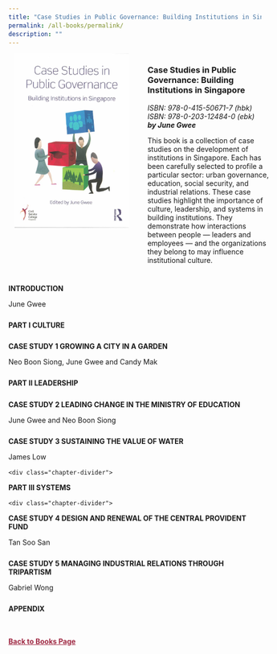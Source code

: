 ```yaml
---
title: "Case Studies in Public Governance: Building Institutions in Singapore"
permalink: /all-books/permalink/
description: ""
---
```

<style>


.grid-container {
	display: grid;
	grid-template-columns: 50% 50%;
	grid-gap: 5%
	}
	
img {
		object-fit: contain;
		width: 100%;
		height: 80%;
	}	

.chapter-divider {
	margin-top: 5%;
	}	
	
.back a
{
	color: #9f2943;
	font-weight: bold;
	
}	


</style>

<div class="grid-container">
	<div class="grid-child"><img src="/images/Books/Case%20Studies%20in%20Public%20Governance.jpg"></div>
	<div class="grid-child">
		<h3>Case Studies in Public Governance: Building Institutions in Singapore</h3>
		<i>ISBN: 978-0-415-50671-7 (hbk)</i><br>
		<i>ISBN: 978-0-203-12484-0 (ebk)</i><br>
		<b><i>by June Gwee</i></b>
		<p>This book is a collection of case studies on the development of institutions in Singapore. Each has been  carefully selected to profile a particular sector: urban governance, education, social security, and industrial relations. These case studies highlight the importance of culture, leadership, and systems in building institutions. They demonstrate how interactions between people — leaders and employees — and the organizations they belong to may influence institutional culture. </p>
	</div>

</div>

<div>

<div class="chapter-divider">
<p><b>INTRODUCTION</b></p>
June Gwee
</div>
	
<div class="chapter-divider">
<p><b>PART I CULTURE</b></p>

</div>
		
<div class="chapter-divider">
<p><b>CASE STUDY 1 GROWING A CITY IN A GARDEN</b></p>
Neo Boon Siong, June Gwee and Candy Mak
</div>
	
<div class="chapter-divider">
<p><b>PART II LEADERSHIP</b></p>

</div>
	
<div class="chapter-divider">
<p><b>CASE STUDY 2 LEADING CHANGE IN THE MINISTRY OF EDUCATION</b></p>
June Gwee and Neo Boon Siong
</div>
	

<div class="chapter-divider">
<p><b>CASE STUDY 3 SUSTAINING THE VALUE OF WATER</b></p>
James Low
</div>
	
	
	<div class="chapter-divider">
<p><b>PART III SYSTEMS</b></p>

</div>
	
	
	<div class="chapter-divider">
<p><b>CASE STUDY 4 DESIGN AND RENEWAL OF THE CENTRAL PROVIDENT FUND</b></p>
Tan Soo San
</div>
	
	
<div class="chapter-divider">
<p><b>CASE STUDY 5 MANAGING INDUSTRIAL RELATIONS THROUGH TRIPARTISM</b></p>
Gabriel Wong
</div>
	
<div class="chapter-divider">
<p><b>APPENDIX</b></p>

</div>	






</div>



<br>
<br>
<div class="back">
<a href="/books/">Back to Books Page</a>	

</div>